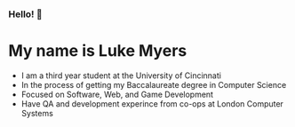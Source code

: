 ### Hello! 👋

# My name is Luke Myers
  - I am a third year student at the University of Cincinnati
  - In the process of getting my Baccalaureate degree in Computer Science
  - Focused on Software, Web, and Game Development
  - Have QA and development experince from co-ops at London Computer Systems 
<!--
**lmyers421/lmyers421** is a ✨ _special_ ✨ repository because its `README.md` (this file) appears on your GitHub profile.

Here are some ideas to get you started:

- 🔭 I’m currently working on ...
- 🌱 I’m currently learning ...
- 👯 I’m looking to collaborate on ...
- 🤔 I’m looking for help with ...
- 💬 Ask me about ...
- 📫 How to reach me: ...
- 😄 Pronouns: ...
- ⚡ Fun fact: ...
-->
